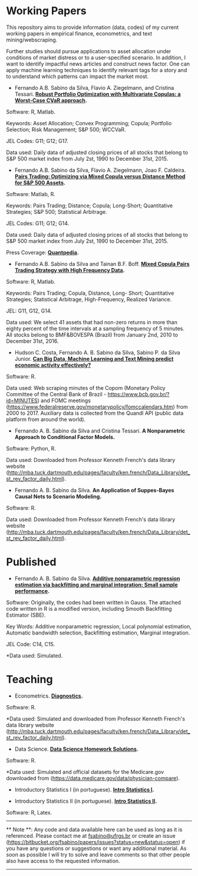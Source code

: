 Working Papers
==============

This repository aims to provide information (data, codes) of my current working papers in empirical finance, econometrics, and text mining/webscraping. 

Further studies should pursue applications to asset allocation under conditions of market distress or to a user-specified scenario. In addition, I want to identify impactful news articles and construct news factor. One can apply machine learning techniques to identify relevant tags for a story and to understand which patterns can impact the market most.

* Fernando A.B. Sabino da Silva, Flavio A. Ziegelmann, and Cristina Tessari. **[Robust Portfolio Optimization with Multivariate Copulas: a Worst-Case CVaR approach](https://bitbucket.org/fsabino/papers/src/8c2891b93c632ee77fcc5639738a005c17530cd1/Portfolio_Optimization_with_Multidimensional_Copulas/?at=master).**

Software: R, Matlab.

Keywords: Asset Allocation; Convex Programming; Copula; Portfolio Selection; Risk Management; S&P 500; WCCVaR. 

JEL Codes: G11; G12; G17.

Data used: Daily data of adjusted closing prices of all stocks that belong to S&P 500 market index from July 2st, 1990 to December 31st, 2015.


* Fernando A.B. Sabino da Silva, Flavio A. Ziegelmann, Joao F. Caldeira. **[Pairs Trading: Optimizing via Mixed Copula versus Distance Method for S&P 500 Assets](https://bitbucket.org/fsabino/papers/src/8c2891b93c632ee77fcc5639738a005c17530cd1/Pairs_Trading_Daily_Frequency/?at=master).**

Software: Matlab, R.

Keywords: Pairs Trading; Distance; Copula; Long-Short; Quantitative Strategies; S&P 500; Statistical Arbitrage.

JEL Codes: G11; G12; G14.

Data used: Daily data of adjusted closing prices of all stocks that belong to S&P 500 market index from July 2st, 1990 to December 31st, 2015.

Press Coverage: **[Quantpedia](https://quantpedia.com/Blog/Details/mixed-copula-pairs-trading-strategy).**


* Fernando A.B. Sabino da Silva and Tainan B.F. Boff. **[Mixed Copula Pairs Trading Strategy with High Frequency Data](https://bitbucket.org/fsabino/papers/src/482db82bfc3b109b6ce3408792bfb38adae63fd3/Pairs_Trading_High_Frequency/?at=master).**

Software: R, Matlab.

Keywords: Pairs Trading; Copula, Distance, Long-
Short; Quantitative Strategies; Statistical Arbitrage, High-Frequency, Realized Variance.

JEL: G11, G12, G14.

Data used: We select 41 assets that had non-zero returns in more than eighty percent of the time intervals at a sampling frequency of 5 minutes. All stocks belong to BMF&BOVESPA (Brazil) from January 2nd, 2010 to December 31st, 2016.


* Hudson C. Costa, Fernando A. B. Sabino da Silva,  Sabino P. da Silva Junior. **[Can Big Data, Machine Learning and Text Mining predict economic activity effectively?](https://bitbucket.org/fsabino/papers/src/8c2891b93c632ee77fcc5639738a005c17530cd1/Sentiment_Analysis/?at=master)**

Software: R.

Data used: Web scraping minutes of the Copom (Monetary Policy Committee of the Central Bank of Brazil - https://www.bcb.gov.br/?id=MINUTES) and FOMC meetings (https://www.federalreserve.gov/monetarypolicy/fomccalendars.htm) from 2000 to 2017. Auxiliary data is collected from the Quandl API (public data platform from around the world).

* Fernando A. B. Sabino da Silva and Cristina Tessari. **A Nonparametric Approach to Conditional Factor Models.**

Software: Python, R.

Data used: Downloaded from Professor Kenneth French's data library website (http://mba.tuck.dartmouth.edu/pages/faculty/ken.french/Data_Library/det_st_rev_factor_daily.html).

* Fernando A. B. Sabino da Silva. **An Application of Suppes-Bayes Causal Nets to Scenario Modeling.**

Software: R.

Data used: Downloaded from Professor Kenneth French's data library website (http://mba.tuck.dartmouth.edu/pages/faculty/ken.french/Data_Library/det_st_rev_factor_daily.html).


Published
==============

* Fernando A. B. Sabino da Silva. **[Additive nonparametric regression estimation via backfitting and marginal integration: Small sample performance](https://bitbucket.org/fsabino/papers/src/8c2891b93c632ee77fcc5639738a005c17530cd1/Nonparametric_Smoothing/?at=master).** 

Software: Originally, the codes had been written in Gauss. The attached code written in R is a modified version, including Smooth Backfitting Estimator (SBE).

Key Words: Additive nonparametric regression, Local polynomial estimation, Automatic bandwidth selection, Backfitting estimation, Marginal integration.

JEL Code: C14, C15.

*Data used: Simulated.


Teaching
==============

* Econometrics. **[Diagnostics](https://bitbucket.org/fsabino/papers/src/27466fb393107c4b44b13ec38b377e692cee6869/Econometrics/?at=master).**

Software: R.

*Data used: Simulated and downloaded from Professor Kenneth French's data library website (http://mba.tuck.dartmouth.edu/pages/faculty/ken.french/Data_Library/det_st_rev_factor_daily.html).

* Data Science. **[Data Science Homework Solutions](https://bitbucket.org/fsabino/papers/src/27466fb393107c4b44b13ec38b377e692cee6869/Data%20Science/?at=master).**

Software: R.

*Data used: Simulated and official datasets for the Medicare.gov downloaded from (https://data.medicare.gov/data/physician-compare).

* Introductory Statistics I (in portuguese). **[Intro Statistics I](https://bitbucket.org/fsabino/papers/src/ec1dad89c69217b15a113f3129b6214e6464c4ea/Introductory_Stat_I/?at=master).**

* Introductory Statistics II (in portuguese). **[Intro Statistics II](https://bitbucket.org/fsabino/papers/src/63f37d602bba6d4b08556de12ce0f787d9f6ca5b/Introductory_Stat_II/?at=master).**

Software: R, Latex.

---
** Note **: Any code and data available here can be used as long as it is referenced. Please contact me at fsabino@ufrgs.br or create an issue (https://bitbucket.org/fsabino/papers/issues?status=new&status=open) if you have any questions or suggestions or want any additional material. As soon as possible I will try to solve and leave comments so that other people also have access to the requested information.

---
